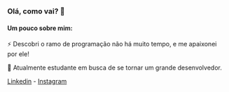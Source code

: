 ### Olá, como vai? 👋

#### Um pouco sobre mim:

⚡ Descobri o ramo de programação não há muito tempo, e me apaixonei por ele!

🔭 Atualmente estudante em busca de se tornar um grande desenvolvedor.

[Linkedin](https://www.linkedin.com/in/diego-sousa-108902185/) - 
[Instagram](https://www.instagram.com/fs.diego/?hl=en)


<!--
**sousadiego11/sousadiego11** is a ✨ _special_ ✨ repository because its `README.md` (this file) appears on your GitHub profile.

Here are some ideas to get you started:

- 🔭 I’m currently working on ...
- 🌱 I’m currently learning ...
- 👯 I’m looking to collaborate on ...
- 🤔 I’m looking for help with ...
- 💬 Ask me about ...
- 📫 How to reach me: ...
- 😄 Pronouns: ...
- ⚡ Fun fact: ...
-->
